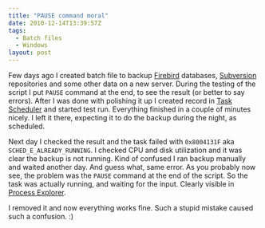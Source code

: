```yaml
---
title: "PAUSE command moral"
date: 2010-12-14T13:39:57Z
tags:
  - Batch files
  - Windows
layout: post
---
```

Few days ago I created batch file to backup [Firebird][1] databases, [Subversion][2] repositories and some other data on a new server. During the testing of the script I put `PAUSE` command at the end, to see the result (or better to say errors). After I was done with polishing it up I created record in [Task Scheduler][3] and started test run. Everything finished in a couple of minutes nicely. I left it there, expecting it to do the backup during the night, as scheduled.

Next day I checked the result and the task failed with `0x8004131F` aka `SCHED_E_ALREADY_RUNNING`. I checked CPU and disk utilization and it was clear the backup is not running. Kind of confused I ran backup manually and waited another day. And guess what, same error. As you probably now see, the problem was the `PAUSE` command at the end of the script. So the task was actually running, and waiting for the input. Clearly visible in [Process Explorer][4].

I removed it and now everything works fine. Such a stupid mistake caused such a confusion. :)

[1]: http://www.firebirdsql.org
[2]: http://subversion.apache.org/
[3]: http://msdn.microsoft.com/en-us/library/aa383614.aspx
[4]: http://technet.microsoft.com/en-us/sysinternals/bb896653